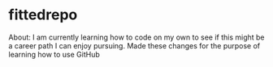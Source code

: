 # fittedrepo
About: I am currently learning how to code on my own to see if this might be a career path I can enjoy pursuing. 
Made these changes for the purpose of learning how to use GitHub
